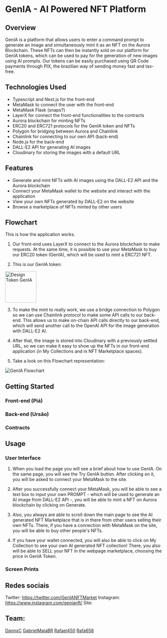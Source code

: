 # GenIA - AI Powered NFT Platform 


## Overview

GenIA is a platform that allows users to enter a command prompt to generate an image and simultaneously mint it as an NFT on the Aurora Blockchain. These NFTs can then be instantly sold on our platform for GenIA tokens, which can be used to pay for the generation of new images using AI prompts. Our tokens can be easily purchased using QR Code payments through PIX, the brazilian way of sending money fast and tax-free.

## Technologies Used
* Typescript and Next.js for the front-end
* MetaMask to connect the user with the front-end
* MetaMask Flask (snaps?)
* LayerX for connect the front-end functionalities to the contracts
* Aurora blockchain for minting NFTs
* ERC20 and ERC721 protocols for the GenIA token and NFTs
* Polygon for bridging between Aurora and Chainlink
* Chainlink for connecting to our own API (back-end)
* Node.js for the back-end
* DALL-E2 API for generating AI images
* Cloudinary for storing the images with a default URL

## Features
* Generate and mint NFTs with AI images using the DALL-E2 API and the Aurora blockchain
* Connect your MetaMask wallet to the website and interact with the application
* View your own NFTs generated by DALL-E2 on the website
* Browse a marketplace of NFTs minted by other users

## Flowchart
This is how the application works.
1. Our front-end uses LayerX to connect to the Aurora blockchain to make requests. At the same time, it is possible to use your MetaMask to buy our ERC20 token (GenIA), which will be used to mint a ERC721 NFT. 

2. This is our GenIA token:

<img width="100" alt="Design Token GenIA" src="https://user-images.githubusercontent.com/101767386/229328402-b598e662-b6e7-41c3-956e-5f516c8dbda4.png">

3. To make the mint to really work, we use a bridge connection to Polygon so we can use Chainlink protocol to make some API calls to our back-end. This allows us to make on-chain API calls directly to our back-end, which will send another call to the OpenAI API for the image generation with DALL-E2 AI.

4. After that, the image is stored into Cloudinary with a previously settled URL, so we can make it easy to show up the NFTs in our front-end application (in My Collections and in NFT Marketplace spaces).

5. Take a look on this Flowchart representation:

![GenIA Flowchart](https://user-images.githubusercontent.com/101767386/229328431-8b60e3cb-7de3-40e6-b69b-d7f9d3d7c4f6.jpg)


## Getting Started
### Front-end (Piá)
### Back-end (Ursão)
### Contracts

## Usage
### User Interface
1. When you load the page you will see a brief about how to use GenIA. On the same page, you will see the Try GenIA button. After clicking on it, you will be asked to connect your MetaMask to the site.

2. After you successfully connect your MetaMask, you will be able to see a text box to input your own PROMPT - which will be used to generate an AI image from DALL-E2 API -, you will be able to mint a NFT on Aurora blockchain by clicking on Generate.

3. Also, you always are able to scroll down the main page to see the AI generated NFT Marketplace that is in there from other users selling their own NFTs. There, if you have a connection with MetaMask on the site, you will be able to buy other people's NFTs.

4. If you have your wallet connected, you will also be able to click on My Collection to see your own AI generated NFT collection! There, you also will be able to SELL your NFT in the webpage marketplace, choosing the price in GenIA Token.

### Screen Prints




## Redes sociais

Twitter: https://twitter.com/GenIANFTMarket
Instagram: https://www.instagram.com/genianft/
Site:


## Team:
[DannxC](https://github.com/DannxC)
[GabrielMaiaBR](https://github.com/GabrielMaiaBR)
[Rafael450](https://github.com/Rafael450)
[Rafa658](https://github.com/Rafa658)
